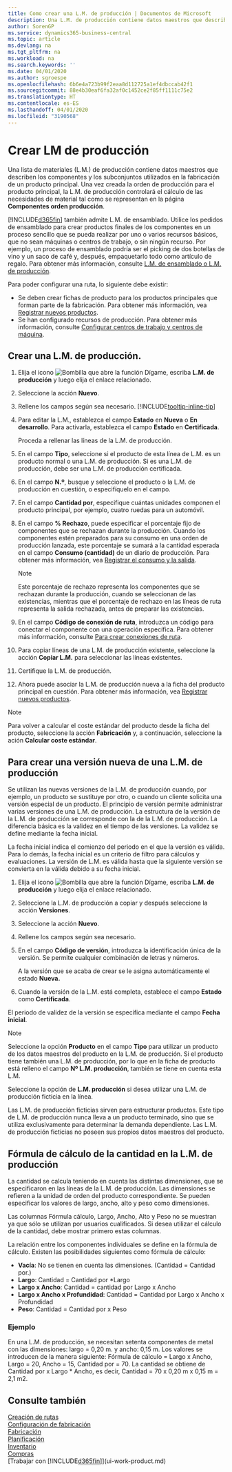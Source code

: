 ```yaml
---
title: Como crear una L.M. de producción | Documentos de Microsoft
description: Una L.M. de producción contiene datos maestros que describen los componentes y los productos semiterminados utilizados en la fabricación de un producto principal. Una vez creada la orden de producción para el producto principal, la L.M. de producción controlará el cálculo de las necesidades de material tal como se representan en la página **Componentes orden producción**.
author: SorenGP
ms.service: dynamics365-business-central
ms.topic: article
ms.devlang: na
ms.tgt_pltfrm: na
ms.workload: na
ms.search.keywords: ''
ms.date: 04/01/2020
ms.author: sgroespe
ms.openlocfilehash: 6b6e4a723b99f2eaa8d112725a1ef4dbccab42f1
ms.sourcegitcommit: 88e4b30eaf6fa32af0c1452ce2f85ff1111c75e2
ms.translationtype: HT
ms.contentlocale: es-ES
ms.lasthandoff: 04/01/2020
ms.locfileid: "3190568"
---
```

# <a name="create-production-boms"></a>Crear LM de producción
Una lista de materiales (L.M.) de producción contiene datos maestros que describen los componentes y los subconjuntos utilizados en la fabricación de un producto principal. Una vez creada la orden de producción para el producto principal, la L.M. de producción controlará el cálculo de las necesidades de material tal como se representan en la página **Componentes orden producción**.

[!INCLUDE[d365fin](includes/d365fin_md.md)] también admite L.M. de ensamblado. Utilice los pedidos de ensamblado para crear productos finales de los componentes en un proceso sencillo que se pueda realizar por uno o varios recursos básicos, que no sean máquinas o centros de trabajo, o sin ningún recurso. Por ejemplo, un proceso de ensamblado podría ser el picking de dos botellas de vino y un saco de café y, después, empaquetarlo todo como artículo de regalo. Para obtener más información, consulte [L.M. de ensamblado o L.M. de producción](inventory-how-work-boms.md#assembly-boms-or-production-boms).  

Para poder configurar una ruta, lo siguiente debe existir:  

- Se deben crear fichas de producto para los productos principales que forman parte de la fabricación. Para obtener más información, vea [Registrar nuevos productos](inventory-how-register-new-items.md).
- Se han configurado recursos de producción. Para obtener más información, consulte [Configurar centros de trabajo y centros de máquina](production-how-to-set-up-work-and-machine-centers.md).

## <a name="to-create-a-production-bom"></a>Crear una L.M. de producción.  
1. Elija el icono ![Bombilla que abre la función Dígame](media/ui-search/search_small.png "Dígame qué desea hacer"), escriba **L.M. de producción** y luego elija el enlace relacionado.  
2. Seleccione la acción **Nuevo**.  
3. Rellene los campos según sea necesario. [!INCLUDE[tooltip-inline-tip](includes/tooltip-inline-tip_md.md)]
4. Para editar la L.M., establezca el campo **Estado** en **Nueva** o **En desarrollo**. Para activarla, establezca el campo **Estado** en **Certificada**.  

    Proceda a rellenar las líneas de la L.M. de producción.
5. En el campo **Tipo**, seleccione si el producto de esta línea de L.M. es un producto normal o una L.M. de producción. Si es una L.M. de producción, debe ser una L.M. de producción certificada.  
6.  En el campo **N.º**, busque y seleccione el producto o la L.M. de producción en cuestión, o especifíquelo en el campo.  
7.  En el campo **Cantidad por**, especifique cuántas unidades componen el producto principal, por ejemplo, cuatro ruedas para un automóvil.  
8.  En el campo **% Rechazo**, puede especificar el porcentaje fijo de componentes que se rechazan durante la producción. Cuando los componentes estén preparados para su consumo en una orden de producción lanzada, este porcentaje se sumará a la cantidad esperada en el campo **Consumo (cantidad)** de un diario de producción. Para obtener más información, vea [Registrar el consumo y la salida](production-how-to-register-consumption-and-output.md).  

    > [!NOTE]  
    >  Este porcentaje de rechazo representa los componentes que se rechazan durante la producción, cuando se seleccionan de las existencias, mientras que el porcentaje de rechazo en las líneas de ruta representa la salida rechazada, antes de preparar las existencias.  

9.  En el campo **Código de conexión de ruta**, introduzca un código para conectar el componente con una operación específica. Para obtener más información, consulte [Para crear conexiones de ruta](production-how-to-create-routings.md#to-create-routing-links).
10. Para copiar líneas de una L.M. de producción existente, seleccione la acción **Copiar L.M.** para seleccionar las líneas existentes.  
11.  Certifique la L.M. de producción.  
12.  Ahora puede asociar la L.M. de producción nueva a la ficha del producto principal en cuestión. Para obtener más información, vea [Registrar nuevos productos](inventory-how-register-new-items.md).  

> [!NOTE]  
>  Para volver a calcular el coste estándar del producto desde la ficha del producto, seleccione la acción **Fabricación** y, a continuación, seleccione la ación **Calcular coste estándar**.  

## <a name="to-create-a-new-versions-of-a-production-bom"></a>Para crear una versión nueva de una L.M. de producción
Se utilizan las nuevas versiones de la L.M. de producción cuando, por ejemplo, un producto se sustituye por otro, o cuando un cliente solicita una versión especial de un producto. El principio de versión permite administrar varias versiones de una L.M. de producción. La estructura de la versión de la L.M. de producción se corresponde con la de la L.M. de producción. La diferencia básica es la validez en el tiempo de las versiones. La validez se define mediante la fecha inicial.  

La fecha inicial indica el comienzo del periodo en el que la versión es válida. Para lo demás, la fecha inicial es un criterio de filtro para cálculos y evaluaciones. La versión de L.M. es válida hasta que la siguiente versión se convierta en la válida debido a su fecha inicial.  

1.  Elija el icono ![Bombilla que abre la función Dígame](media/ui-search/search_small.png "Dígame qué desea hacer"), escriba **L.M. de producción** y luego elija el enlace relacionado.  
2.  Seleccione la L.M. de producción a copiar y después seleccione la acción **Versiones**.  
3.  Seleccione la acción **Nuevo**.  
4. Rellene los campos según sea necesario.
5. En el campo **Código de versión**, introduzca la identificación única de la versión. Se permite cualquier combinación de letras y números.  

    A la versión que se acaba de crear se le asigna automáticamente el estado **Nueva.**
6. Cuando la versión de la L.M. está completa, establece el campo **Estado** como **Certificada**.  

El periodo de validez de la versión se especifica mediante el campo **Fecha inicial**.  

> [!NOTE]  
>  Seleccione la opción **Producto** en el campo **Tipo** para utilizar un producto de los datos maestros del producto en la L.M. de producción. Si el producto tiene también una L.M. de producción, por lo que en la ficha de producto está relleno el campo **Nº L.M. producción**, también se tiene en cuenta esta L.M.  
>   
>  Seleccione la opción de **L.M. producción** si desea utilizar una L.M. de producción ficticia en la línea.  
>   
>  Las L.M. de producción ficticias sirven para estructurar productos. Este tipo de L.M. de producción nunca lleva a un producto terminado, sino que se utiliza exclusivamente para determinar la demanda dependiente. Las L.M. de producción ficticias no poseen sus propios datos maestros del producto.

## <a name="quantity-calculation-formula-on-production-boms"></a>Fórmula de cálculo de la cantidad en la L.M. de producción  
La cantidad se calcula teniendo en cuenta las distintas dimensiones, que se especificaron en las líneas de la L.M. de producción. Las dimensiones se refieren a la unidad de orden del producto correspondiente. Se pueden especificar los valores de largo, ancho, alto y peso como dimensiones.  

Las columnas Fórmula cálculo, Largo, Ancho, Alto y Peso no se muestran ya que sólo se utilizan por usuarios cualificados. Si desea utilizar el cálculo de la cantidad, debe mostrar primero estas columnas.  

La relación entre los componentes individuales se define en la fórmula de cálculo. Existen las posibilidades siguientes como fórmula de cálculo:  

-  **Vacía**: No se tienen en cuenta las dimensiones. (Cantidad = Cantidad por.)  
-  **Largo**: Cantidad = Cantidad por *Largo  
-  **Largo x Ancho**: Cantidad = cantidad por Largo x Ancho  
-  **Largo x Ancho x Profundidad**: Cantidad = Cantidad por Largo x Ancho x Profundidad  
-  **Peso**: Cantidad = Cantidad por x Peso  

### <a name="example"></a>Ejemplo  
En una L.M. de producción, se necesitan setenta componentes de metal con las dimensiones: largo = 0,20 m. y ancho: 0,15 m. Los valores se introducen de la manera siguiente: Fórmula de cálculo = Largo x Ancho, Largo = 20, Ancho = 15, Cantidad por = 70. La cantidad se obtiene de Cantidad por x Largo * Ancho, es decir, Cantidad = 70 x 0,20 m x 0,15 m = 2,1 m2.  

## <a name="see-also"></a>Consulte también  
[Creación de rutas](production-how-to-create-routings.md)   
[Configuración de fabricación](production-configure-production-processes.md)  
[Fabricación](production-manage-manufacturing.md)    
[Planificación](production-planning.md)   
[Inventario](inventory-manage-inventory.md)  
[Compras](purchasing-manage-purchasing.md)  
[Trabajar con [!INCLUDE[d365fin](includes/d365fin_md.md)]](ui-work-product.md)
